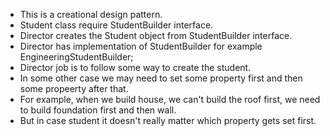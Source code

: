 - This is a creational design pattern.
- Student class require StudentBuilder interface.
- Director creates the Student object from StudentBuilder interface.
- Director has implementation of StudentBuilder for example EngineeringStudentBuilder;
- Director job is to follow some way to create the student.
- In some other case we may need to set some property first and then some propeerty after that.
- For example, when we build house, we can't build the roof first, we need to build foundation first and then wall.
- But in case student it doesn't really matter which property gets set first.